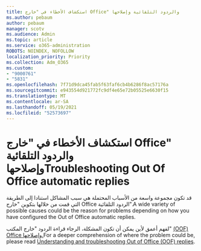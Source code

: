 ```yaml
---
title: استكشاف الأخطاء في "خارج Office" والردود التلقائية وإصلاحها
ms.author: pebaum
author: pebaum
manager: scotv
ms.audience: Admin
ms.topic: article
ms.service: o365-administration
ROBOTS: NOINDEX, NOFOLLOW
localization_priority: Priority
ms.collection: Adm_O365
ms.custom:
- "9000761"
- "5831"
ms.openlocfilehash: 7f71d9dca45fab5f63faf6cb4b6286f8ac57176a
ms.sourcegitcommit: e943554d921772fc9df4e65e72b05525e6630f15
ms.translationtype: MT
ms.contentlocale: ar-SA
ms.lasthandoff: 05/19/2021
ms.locfileid: "52573697"
---
```

# <a name="troubleshooting-out-of-office-automatic-replies"></a><span data-ttu-id="9f5c9-102">استكشاف الأخطاء في "خارج Office" والردود التلقائية وإصلاحها</span><span class="sxs-lookup"><span data-stu-id="9f5c9-102">Troubleshooting Out Of Office automatic replies</span></span>

<span data-ttu-id="9f5c9-103">قد تكون مجموعة واسعة من الأسباب المحتملة هي سبب المشاكل استنادا إلى الطريقة التي قمت من خلالها بتكوين "خارج Office الردود التلقائية".</span><span class="sxs-lookup"><span data-stu-id="9f5c9-103">A wide variety of possible causes could be the reason for problems depending on how you have configured the Out of Office automatic replies.</span></span>

<span data-ttu-id="9f5c9-104">لفهم أعمق لأين يمكن أن تكون المشكلة، الرجاء قراءة الردود "خارج المكتب" [(OOF) Office وإصلاحها.](/exchange/troubleshoot/email-delivery/understand-troubleshoot-oof-replies)</span><span class="sxs-lookup"><span data-stu-id="9f5c9-104">For a deeper comprehension of where the problem could be, please read  [Understanding and troubleshooting Out of Office (OOF) replies](/exchange/troubleshoot/email-delivery/understand-troubleshoot-oof-replies).</span></span>